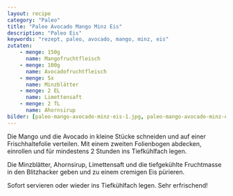 ```yaml
---
layout: recipe
category: "Paleo"
title: "Paleo Avocado Mango Minz Eis"
description: "Paleo Eis"
keywords: "rezept, paleo, avocado, mango, minz, eis"
zutaten:
    - menge: 150g
      name: Mangofruchtfleisch
    - menge: 100g
      name: Avocadofruchtfleisch
    - menge: 5x
      name: Minzblätter
    - menge: 2 EL
      name: Limettensaft
    - menge: 2 TL
      name: Ahornsirup
bilder: [paleo-mango-avocado-minz-eis-1.jpg, paleo-mango-avocado-minz-eis-2.jpg, paleo-mango-avocado-minz-eis-3.jpg]
---
```

Die Mango und die Avocado in kleine Stücke schneiden und auf einer Frischhaltefolie verteilen. Mit einem zweiten Folienbogen abdecken, einrollen und für mindestens 2 Stunden ins Tiefkühlfach legen. 

Die Minzblätter, Ahornsirup, Limettensaft und die tiefgekühlte Fruchtmasse in den Blitzhacker geben und zu einem cremigen Eis pürieren.

Sofort servieren oder wieder ins Tiefkühlfach legen. Sehr erfrischend!